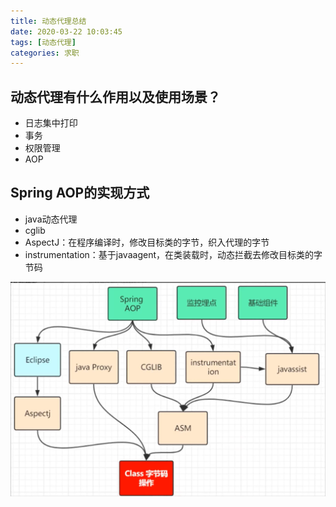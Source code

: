 ```yaml
---
title: 动态代理总结
date: 2020-03-22 10:03:45
tags: [动态代理]
categories: 求职
---
```


## 动态代理有什么作用以及使用场景？

+ 日志集中打印
+ 事务
+ 权限管理
+ AOP

## Spring AOP的实现方式
<!--more-->
+ java动态代理
+ cglib
+ AspectJ：在程序编译时，修改目标类的字节，织入代理的字节
+ instrumentation：基于javaagent，在类装载时，动态拦截去修改目标类的字节码

![](动态代理总结/各种动态代理框架.png)
